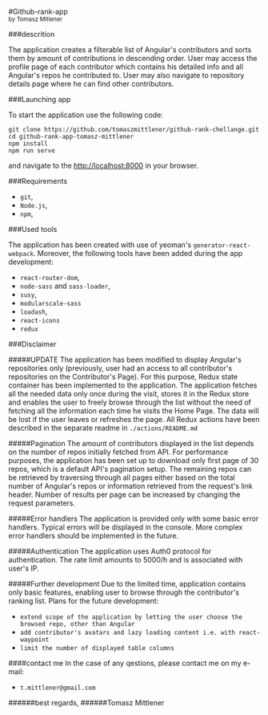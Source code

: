 #Github-rank-app <br> <small>by Tomasz Mitlener</small> 

###descrition

<p>
The application creates a filterable list of Angular's contributors and sorts them by amount of contributions in descending order. 
User may access the profile page of each contributor which contains his detailed info and all Angular's repos he contributed to.
User may also navigate to repository details page where he can find other contributors.
</p>

###Launching app 
 
<p>
To start the application use the following code:
</p> 
 
``` 
git clone https://github.com/tomaszmittlener/github-rank-chellange.git
cd github-rank-app-tomasz-mittlener
npm install 
npm run serve 
``` 

and navigate to the [http://localhost:8000](http://localhost:8000 ) in your browser.

###Requirements 
 
- `git`, 
- `Node.js`, 
- `npm`,


###Used tools 
 
The application has been created with use of yeoman's `generator-react-webpack`. 
Moreover, the following tools have been added during the app development: 

- `react-router-dom`, 
- `node-sass` and `sass-loader`, 
- `susy`,
- `modularscale-sass`
- `loadash`,
- `react-icons`
- `redux`

###Disclaimer

#####UPDATE
The application has been modified to display Angular's repositories only (previously, user had an access to all contributor's repositories on the Contributor's Page).
For this purpose, Redux state container has been implemented to the application. 
The application fetches all  the needed data only once during the visit, stores it in the Redux store and enables the user to freely browse through the list without the need of fetching all the information each time he visits the Home Page.
The data will be lost if the user leaves or refreshes the page. All Redux actions have been described in the separate readme in `./actions/README.md`

#####Pagination
The amount of contributors displayed in the list depends on the number of repos initially fetched from API.
For performance purposes, the application has been set up to download only first page of 30 repos, which is a default API's pagination setup. 
The remaining repos can be retrieved by traversing through all pages either based on the total number of Angular's repos or information  retrieved from the request's link header.
Number of results per page can be increased by changing the request parameters.

#####Error handlers
The application is provided only with some basic error handlers. Typical errors will be displayed in the console. 
More complex error handlers should be implemented in the future. 

#####Authentication
The application uses Auth0 protocol for authentication. The rate limit amounts to 5000/h and is associated with user's IP.

#####Further development
Due to the limited time, application contains only basic features, enabling user to browse through the contributor's ranking list. 
Plans for the future development:
 - `extend scope of the application by letting the user choose the browsed repo, other than Angular`
 - `add contributor's avatars and lazy loading content i.e. with react-waypoint`
 - `limit the number of displayed table columns`
 
 
 ####contact me
 In the case of any qestions, please contact me on my e-mail: 
 - `t.mittlener@gmail.com`
 
 
 ######best regards,
 ######Tomasz Mittlener
